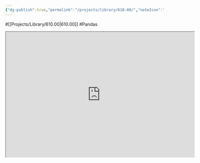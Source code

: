 ```yaml
---
{"dg-publish":true,"permalink":"/projects/library/610-00/","noteIcon":"0","created":"2024-01-17T23:45:11.853+09:00","updated":"2024-01-18T00:27:41.229+09:00"}
---
```


#[[Projects/Library/610.00\|610.00]] #Pandas


<iframe src="https://pandas.pydata.org/Pandas_Cheat_Sheet.pdf" width="600" height="400"></iframe>
